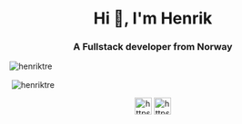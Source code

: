 <h1 align="center">Hi 👋, I'm Henrik</h1>
<h3 align="center">A Fullstack developer from Norway</h3>

<p align="left"> <img src="https://komarev.com/ghpvc/?username=henriktre" alt="henriktre" /> </p>

<p>&nbsp;<img align="center" src="https://github-readme-stats.vercel.app/api?username=henriktre&show_icons=true" alt="henriktre" /></p>

<p align="center"> 
<a href="https://www.linkedin.com/in/henrik-trehjørningen-63747b106/" target="blank"><img align="center" src="https://cdn.jsdelivr.net/npm/simple-icons@3.0.1/icons/linkedin.svg" alt="https://www.linkedin.com/in/henrik-trehjørningen-63747b106/" height="30" width="30" /></a>
<a href="https://www.facebook.com/Enhjornigen" target="blank"><img align="center" src="https://cdn.jsdelivr.net/npm/simple-icons@3.0.1/icons/facebook.svg" alt="https://www.facebook.com/enhjornigen" height="30" width="30" /></a>
</p>
